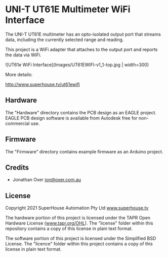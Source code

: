 UNI-T UT61E Multimeter WiFi Interface
=====================================

The UNI-T UT61E multimeter has an opto-isolated output port that
streams data, including the currently selected range and reading.

This project is a WiFi adapter that attaches to the output port
and reports the data via WiFi.

![UT61e WiFi Interface](Images/UT61EWIFI-v1_1-top.jpg | width=300)

More details:

  http://www.superhouse.tv/ut61ewifi


Hardware
--------
The "Hardware" directory contains the PCB design as an EAGLE project.
EAGLE PCB design software is available from Autodesk free for
non-commercial use.


Firmware
--------
The "Firmware" directory contains example firmware as an Arduino
project.


Credits
-------
  * Jonathan Oxer <jon@oxer.com.au>


License
-------
Copyright 2021 SuperHouse Automation Pty Ltd  www.superhouse.tv  

The hardware portion of this project is licensed under the TAPR Open
Hardware License (www.tapr.org/OHL). The "license" folder within this
repository contains a copy of this license in plain text format.

The software portion of this project is licensed under the Simplified
BSD License. The "licence" folder within this project contains a
copy of this license in plain text format.
